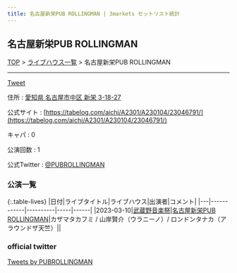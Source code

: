 ```yaml
---
title: 名古屋新栄PUB ROLLINGMAN | 3markets セットリスト統計
---
```

## 名古屋新栄PUB ROLLINGMAN

[TOP](/setlist/) > [ライブハウス一覧](livehouses.html) > 名古屋新栄PUB ROLLINGMAN

___

<a href="https://twitter.com/share?ref_src=twsrc%5Etfw" data-text="3markets[ ]セットリスト > 名古屋新栄PUB ROLLINGMAN" class="twitter-share-button" data-via="3markets" data-hashtags="3markets" data-related="3markets" data-show-count="false">Tweet</a>

住所
:    <a href="https://www.google.co.jp/maps/search/%E6%84%9B%E7%9F%A5%E7%9C%8C%20%E5%90%8D%E5%8F%A4%E5%B1%8B%E5%B8%82%E4%B8%AD%E5%8C%BA%20%E6%96%B0%E6%A0%84%203-18-27" rel="noopener noreferrer" target="_blank">愛知県 名古屋市中区 新栄 3-18-27</a>

公式サイト
:    [https://tabelog.com/aichi/A2301/A230104/23046791/](https://tabelog.com/aichi/A2301/A230104/23046791/)

キャパ
:    0

公演回数
: 1


公式Twitter
: <a href="https://twitter.com/PUBROLLINGMAN">@PUBROLLINGMAN</a>


### 公演一覧

{:.table-lives}
|日付|ライブタイトル|ライブハウス|出演者|コメント|
|---|------------|----------|-----|------|
|<span class="nowrap">2023-03-10</span>|[武蔵野音楽祭](live057.html)|[名古屋新栄PUB ROLLINGMAN](livehouse053.html)|カザマタカフミ / 山岸賢介（ウラニーノ）/ ロンドンタナカ（アラウンドザ天竺）||




### official twitter

<a class="twitter-timeline" href="https://twitter.com/PUBROLLINGMAN?ref_src=twsrc%5Etfw">Tweets by PUBROLLINGMAN</a> <script async src="https://platform.twitter.com/widgets.js" charset="utf-8"></script>


<script async src="https://platform.twitter.com/widgets.js" charset="utf-8"></script>